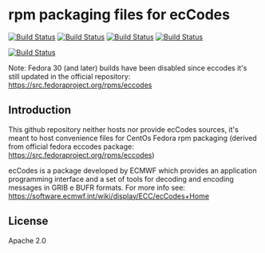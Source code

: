 # rpm packaging files for ecCodes

[![Build Status](https://badges.herokuapp.com/travis/ARPA-SIMC/eccodes-rpm?branch=master&env=DOCKER_IMAGE=centos:7&label=centos7)](https://travis-ci.org/ARPA-SIMC/eccodes-rpm)
[![Build Status](https://badges.herokuapp.com/travis/ARPA-SIMC/eccodes-rpm?branch=master&env=DOCKER_IMAGE=centos:8&label=centos8)](https://travis-ci.org/ARPA-SIMC/eccodes-rpm)
[![Build Status](https://badges.herokuapp.com/travis/ARPA-SIMC/eccodes-rpm?branch=master&env=DOCKER_IMAGE=fedora:28&label=fedora28)](https://travis-ci.org/ARPA-SIMC/eccodes-rpm)
[![Build Status](https://badges.herokuapp.com/travis/ARPA-SIMC/eccodes-rpm?branch=master&env=DOCKER_IMAGE=fedora:29&label=fedora29)](https://travis-ci.org/ARPA-SIMC/eccodes-rpm)

[![Build Status](https://copr.fedorainfracloud.org/coprs/simc/stable/package/eccodes/status_image/last_build.png)](https://copr.fedorainfracloud.org/coprs/simc/stable/package/eccodes/)


Note: Fedora 30 (and later) builds have been disabled since eccodes it's still updated in the official repository: https://src.fedoraproject.org/rpms/eccodes

## Introduction

This github repository neither hosts nor provide ecCodes sources, it's meant to
host convenience files for CentOs Fedora rpm packaging (derived from
official fedora eccodes package: https://src.fedoraproject.org/rpms/eccodes)

ecCodes is a package developed by ECMWF which provides an application
programming interface and a set of tools for decoding and encoding messages in
GRIB e BUFR formats. For more info see:
https://software.ecmwf.int/wiki/display/ECC/ecCodes+Home


## License

Apache 2.0
